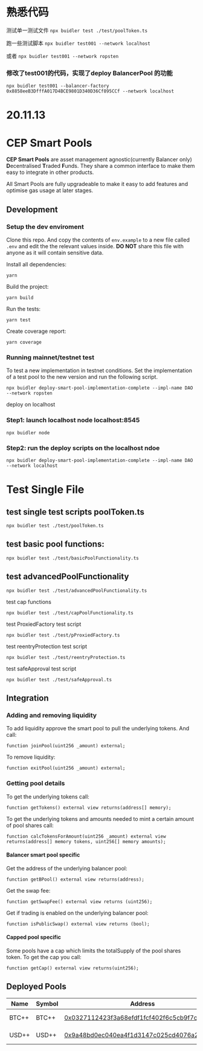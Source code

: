 # 熟悉代码

测试单一测试文件
`npx buidler test ./test/poolToken.ts`

跑一些测试脚本
`npx buidler test001 --network localhost`

或者
`npx buidler test001 --network ropsten`

### 修改了test001的代码，实现了deploy BalancerPool 的功能
```
npx buidler test001 --balancer-factory 0x8858eeB3DfffA017D4BCE9801D340D36Cf895CCf --network localhost
```


# 20.11.13
# CEP Smart Pools

**CEP Smart Pools** are asset management agnostic(currently Balancer only) **D**ecentralised **T**raded **F**unds. They share a common interface to make them easy to integrate in other products.

All Smart Pools are fully upgradeable to make it easy to add features and optimise gas usage at later stages.

## Development

### Setup the dev enviroment

Clone this repo. And copy the contents of ``env.example`` to a new file called ``.env`` and edit the the relevant values inside. **DO NOT** share this file with anyone as it will contain sensitive data.

Install all dependencies: 
```
yarn
```
Build the project:
```
yarn build
```
Run the tests:
```
yarn test
```
Create coverage report:
```
yarn coverage
```

### Running mainnet/testnet test

To test a new implementation in testnet conditions. Set the implementation of a test pool to the new version and run the following script.

```
npx buidler deploy-smart-pool-implementation-complete --impl-name DAO --network ropsten
```

deploy on localhost
### Step1: launch localhost node localhost:8545
```
npx buidler node
```
### Step2: run the deploy scripts on the localhost ndoe

```
npx buidler deploy-smart-pool-implementation-complete --impl-name DAO --network localhost
```

# Test Single File
## test single test scripts poolToken.ts
```
npx buidler test ./test/poolToken.ts
```

## test basic pool functions:
```
npx buidler test ./test/basicPoolFunctionality.ts
```

## test advancedPoolFunctionality
```
npx buidler test ./test/advancedPoolFunctionality.ts
```

test cap functions
```
npx buidler test ./test/capPoolFunctionality.ts
```

test ProxiedFactory test script
```
npx buidler test ./test/pProxiedFactory.ts
```

test reentryProtection test script
```
npx buidler test ./test/reentryProtection.ts
```

test safeApproval test script
```
npx buidler test ./test/safeApproval.ts
```


## Integration

### Adding and removing liquidity

To add liquidity approve the smart pool to pull the underlying tokens. And call:

```solidity
function joinPool(uint256 _amount) external;
```

To remove liquidity:

```solidity
function exitPool(uint256 _amount) external;
```

### Getting pool details

To get the underlying tokens call:

```solidity
function getTokens() external view returns(address[] memory);
```

To get the underlying tokens and amounts needed to mint a certain amount of pool shares call:

```solidity
function calcTokensForAmount(uint256 _amount) external view returns(address[] memory tokens, uint256[] memory amounts);
```

#### Balancer smart pool specific
Get the address of the underlying balancer pool:

```solidity
function getBPool() external view returns(address);
```

Get the swap fee:

```solidity
function getSwapFee() external view returns (uint256);
```

Get if trading is enabled on the underlying balancer pool:

```solidity
function isPublicSwap() external view returns (bool);
```


#### Capped pool specific
Some pools have a cap which limits the totalSupply of the pool shares token. To get the cap you call:

```solidity
function getCap() external view returns(uint256);
```

## Deployed Pools

| Name         | Symbol | Address                                                                                                                       | Type            |
|--------------|--------|-------------------------------------------------------------------------------------------------------------------------------|-----------------|
| BTC++ | BTC++  | [0x0327112423f3a68efdf1fcf402f6c5cb9f7c33fd](https://etherscan.io/address/0x0327112423f3a68efdf1fcf402f6c5cb9f7c33fd) | Balancer Capped |
| USD++ | USD++  | [0x9a48bd0ec040ea4f1d3147c025cd4076a2e71e3e](https://etherscan.io/address/0x9a48bd0ec040ea4f1d3147c025cd4076a2e71e3e) | Balancer Capped |
